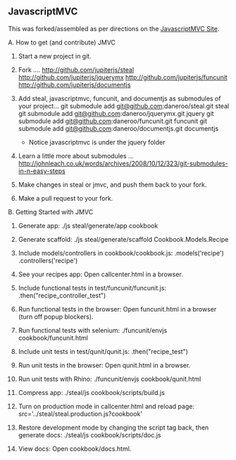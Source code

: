 JavascriptMVC
-------------

This was forked/assembled as per directions on the [JavascriptMVC Site](http://javascriptmvc.com/#&who=install).

A. How to get (and contribute) JMVC

  1. Start a new project in git.
  
  2. Fork ....
           http://github.com/jupiterjs/steal 
           http://github.com/jupiterjs/jquerymx 
           http://github.com/jupiterjs/funcunit 
           http://github.com/jupiterjs/documentjs
  
  3. Add steal, javascriptmvc, funcunit, and documentjs as submodules of your project...
           git submodule add git@github.com:daneroo/steal.git steal
           git submodule add git@github.com:daneroo/jquerymx.git jquery
           git submodule add git@github.com:daneroo/funcunit.git funcunit
           git submodule add git@github.com:daneroo/documentjs.git documentjs
           
      * Notice javascriptmvc is under the jquery folder
  
  4. Learn a little more about submodules ...
           http://johnleach.co.uk/words/archives/2008/10/12/323/git-submodules-in-n-easy-steps
           
  5. Make changes in steal or jmvc, and push them back to your fork.
  
  6. Make a pull request to your fork.
 
  
B. Getting Started with JMVC

  1. Generate app:
   ./js steal/generate/app cookbook

  2. Generate scaffold:
   ./js steal/generate/scaffold Cookbook.Models.Recipe

  3. Include models/controllers in cookbook/cookbook.js:
.models('recipe')
.controllers('recipe')

  4. See your recipes app:
   Open callcenter.html in a browser.

  5. Include functional tests in test/funcunit/funcunit.js:
.then("recipe_controller_test")

  6. Run functional tests in the browser:
   Open funcunit.html in a browser (turn off popup blockers).

  7. Run functional tests with selenium:
   ./funcunit/envjs cookbook/funcunit.html

  8. Include unit tests in test/qunit/qunit.js:
.then("recipe_test")

  9. Run unit tests in the browser:
   Open qunit.html in a browser.

  10. Run unit tests with Rhino:
   ./funcunit/envjs cookbook/qunit.html

  11. Compress app:
   ./steal/js cookbook/scripts/build.js

  12. Turn on production mode in callcenter.html and reload page:
src='../steal/steal.production.js?cookbook'

  13. Restore development mode by changing the script tag back, then generate docs:
   ./steal/js cookbook/scripts/doc.js

  14. View docs: 
Open cookbook/docs.html.